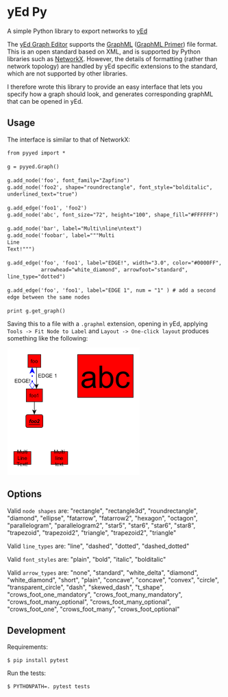 # yEd Py

A simple Python library to export networks to [yEd](http://www.yworks.com/en/products_yed_about.html)

The [yEd Graph Editor](https://www.yworks.com/products/yed) supports the [GraphML](http://graphml.graphdrawing.org/) ([GraphML Primer](http://graphml.graphdrawing.org/primer/graphml-primer.html)) file format. 
This is an open standard based on XML, and is supported by Python libraries such as [NetworkX](https://networkx.github.io/).
However, the details of formatting (rather than network topology) are handled by yEd specific extensions to the standard, which are not supported by other libraries.
 
I therefore wrote this library to provide an easy interface that lets you specify how a graph should look, and generates corresponding graphML that can be opened in yEd.

## Usage
The interface is similar to that of NetworkX:

    from pyyed import *    

    g = pyyed.Graph()    

    g.add_node('foo', font_family="Zapfino")
    g.add_node('foo2', shape="roundrectangle", font_style="bolditalic", underlined_text="true")    

    g.add_edge('foo1', 'foo2')
    g.add_node('abc', font_size="72", height="100", shape_fill="#FFFFFF")    

    g.add_node('bar', label="Multi\nline\ntext")
    g.add_node('foobar', label="""Multi
    Line
    Text!""")    

    g.add_edge('foo', 'foo1', label="EDGE!", width="3.0", color="#0000FF", 
               arrowhead="white_diamond", arrowfoot="standard", line_type="dotted")

    g.add_edge('foo', 'foo1', label="EDGE 1", num = "1" ) # add a second edge between the same nodes

    print g.get_graph()
    

Saving this to a file with a ``.graphml`` extension, opening in yEd, applying  ``Tools -> Fit Node to Label`` and ``Layout -> One-click layout`` produces something like the following:

![](example.png)

## Options

Valid ``node shapes`` are: "rectangle", "rectangle3d", "roundrectangle", "diamond", "ellipse", "fatarrow", "fatarrow2", "hexagon", "octagon", "parallelogram", "parallelogram2", "star5", "star6", "star6", "star8", "trapezoid", "trapezoid2", "triangle", "trapezoid2", "triangle"

Valid ``line_types`` are: "line", "dashed", "dotted", "dashed_dotted"

Valid ``font_styles`` are: "plain", "bold", "italic", "bolditalic"

Valid ``arrow_types`` are: "none", "standard", "white_delta", "diamond", "white_diamond", "short", "plain", "concave", "concave", "convex", "circle", "transparent_circle", "dash", "skewed_dash", "t_shape", "crows_foot_one_mandatory", "crows_foot_many_mandatory", "crows_foot_many_optional", "crows_foot_many_optional", "crows_foot_one", "crows_foot_many", "crows_foot_optional"

## Development

Requirements:

    $ pip install pytest

Run the tests:

    $ PYTHONPATH=. pytest tests
